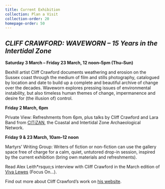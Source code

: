 ```yaml
---
title: Current Exhibition
collection: Plan a Visit
collection-order: 20
homepage-order: 50
---
```


## <cite>CLIFF CRAWFORD: WAVEWORN &ndash; 15 Years in the Intertidal Zone
</cite>

**Saturday 3 March &ndash; Friday 23 March, 12 noon&ndash;5pm (Thu&ndash;Sun)**

Bexhill artist Cliff Crawford documents weathering and erosion on the Sussex coast through the medium of film and stills photography, catalogued by location and date to build up a complete and beautiful archive of change over the decades. Waveworn explores pressing issues of environmental instability, but also timeless human themes of change, impermanence and desire for (the illusion of) control.

**Friday 2 March, 6pm**

Private View: Refreshments from 6pm, plus talks by Cliff Crawford and Lara Band from [CITiZAN](http://www.citizan.org.uk "CITiZAN website"), the Coastal and Intertidal Zone Archaeological Network.

**Friday 9 &amp; 23 March, 10am&ndash;12 noon**

Martyrs&rsquo; Writing Group: Writers of fiction or non-fiction can use the gallery space free of charge for a calm, quiet, untutored drop-in session, inspired by the current exhibition (bring own materials and refreshments). 

Read Alex Leith*rsquo;s interview with Cliff Crawford in the March edition of [Viva Lewes](http://www.vivabrighton.com/viva-lewes "Viva Lewes website") (Focus On&hellip;).

Find out more about Cliff Crawford&rsquo;s work on [his website](http://cliffface.co.uk/ "Cliff Crawford website").